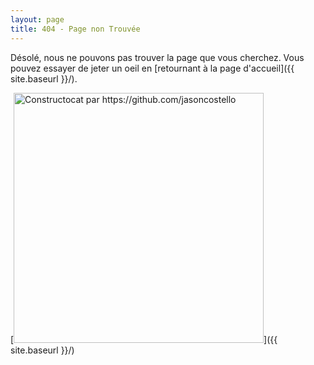 ```yaml
---
layout: page
title: 404 - Page non Trouvée
---
```


Désolé, nous ne pouvons pas trouver la page que vous cherchez. Vous pouvez essayer de jeter un oeil en [retournant à la page d'accueil]({{ site.baseurl }}/).

[<img src="{{ site.baseurl }}/images/404.jpg" alt="Constructocat par https://github.com/jasoncostello" style="width: 400px;"/>]({{ site.baseurl }}/)